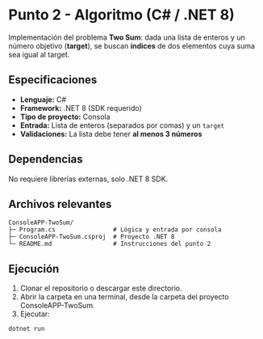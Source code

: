 # Punto 2 - Algoritmo (C# / .NET 8)

Implementación del problema **Two Sum**: dada una lista de enteros y un número objetivo (**target**), se buscan **índices** de dos elementos cuya suma sea igual al target.

## Especificaciones
- **Lenguaje:** C#
- **Framework:** .NET 8 (SDK requerido)
- **Tipo de proyecto:** Consola
- **Entrada:** Lista de enteros (separados por comas) y un `target`
- **Validaciones:** La lista debe tener **al menos 3 números**

## Dependencias
No requiere librerías externas, solo .NET 8 SDK.

## Archivos relevantes
```text
ConsoleAPP-TwoSum/
├─ Program.cs                # Lógica y entrada por consola
├─ ConsoleAPP-TwoSum.csproj  # Proyecto .NET 8
└─ README.md                 # Instrucciones del punto 2
```

## Ejecución
1. Clonar el repositorio o descargar este directorio.
2. Abrir la carpeta en una terminal, desde la carpeta del proyecto ConsoleAPP-TwoSum.
3. Ejecutar:

```bash
dotnet run
